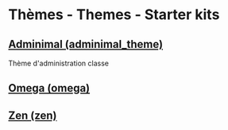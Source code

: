 # Thèmes - Themes - Starter kits
## [Adminimal (adminimal_theme)](https://www.drupal.org/project/adminimal_theme)
Thème d'administration classe
## [Omega (omega)](https://www.drupal.org/project/omega)
## [Zen (zen)](https://www.drupal.org/project/zen)